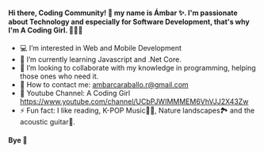 #### Hi there, Coding Community! 👋 my name is Ámbar ✨. I'm passionate about Technology and especially for Software Development, that's why I'm A Coding Girl. 👩‍💻😊

- 💻 I’m interested in Web and Mobile Development
- 🌱 I’m currently learning Javascript and .Net Core.
- 👯 I’m looking to collaborate with my knowledge in programming, helping those ones who need it.
- 📧 How to contact me: ambarcaraballo.r@gmail.com
- 📍 Youtube Channel: A Coding Girl https://www.youtube.com/channel/UCbPJWIMMMEM6VhVJJ2X43Zw
- ⚡ Fun fact: I like reading, K-POP Music🎵🎶, Nature landscapes🏞️ and the acoustic guitar🎸. 

#### Bye 🌟
